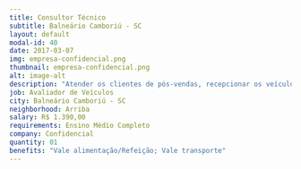 ```yaml
---
title: Consultor Técnico
subtitle: Balneário Camboriú - SC
layout: default
modal-id: 40
date: 2017-03-07
img: empresa-confidencial.png
thumbnail: empresa-confidencial.png
alt: image-alt
description: "Atender os clientes de pós-vendas, recepcionar os veículos para que seja executado o processo de pós-vendas, ofertar acessórios aos clientes e manter ou ampliar o grau de satisfação dos clientes. </br> Horário: Segunda a sexta - Horário a combinar"
job: Avaliador de Veículos
city: Balneário Camboriú - SC
neighborhood: Arriba
salary: R$ 1.390,00
requirements: Ensino Médio Completo
company: Confidencial
quantity: 01
benefits: "Vale alimentação/Refeição; Vale transporte"
---
```

